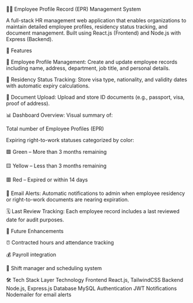 🧑‍💼 Employee Profile Record (EPR) Management System

A full-stack HR management web application that enables organizations to maintain detailed employee profiles, residency status tracking, and document management.
Built using React.js (Frontend) and Node.js with Express (Backend).

🚀 Features

👤 Employee Profile Management:
Create and update employee records including name, address, department, job title, and personal details.

🪪 Residency Status Tracking:
Store visa type, nationality, and validity dates with automatic expiry calculations.

📂 Document Upload:
Upload and store ID documents (e.g., passport, visa, proof of address).

📊 Dashboard Overview:
Visual summary of:

Total number of Employee Profiles (EPR)

Expiring right-to-work statuses categorized by color:

🟩 Green – More than 3 months remaining

🟨 Yellow – Less than 3 months remaining

🟥 Red – Expired or within 14 days

📧 Email Alerts:
Automatic notifications to admin when employee residency or right-to-work documents are nearing expiration.

🗓️ Last Review Tracking:
Each employee record includes a last reviewed date for audit purposes.

🔮 Future Enhancements

⏰ Contracted hours and attendance tracking

💰 Payroll integration

📅 Shift manager and scheduling system

🛠️ Tech Stack
Layer Technology
Frontend React.js, TailwindCSS
Backend Node.js, Express.js
Database MySQL
Authentication JWT
Notifications Nodemailer for email alerts
